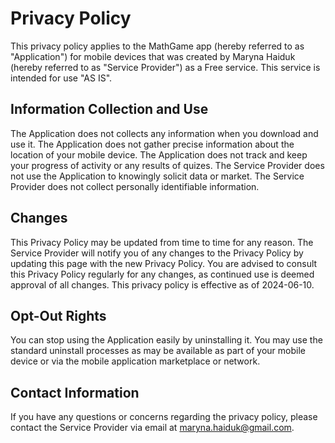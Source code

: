 # Privacy Policy

This privacy policy applies to the MathGame app (hereby referred to as "Application") for mobile 
devices that was created by Maryna Haiduk (hereby referred to as "Service Provider") as a Free service.
This service is intended for use "AS IS".


## Information Collection and Use

The Application does not collects any information when you download and use it. 
The Application does not gather precise information about the location of your mobile device.
The Application does not track and keep your progress of activity or any results of quizes.
The Service Provider does not use the Application to knowingly solicit data or market.
The Service Provider does not collect personally identifiable information.


## Changes

This Privacy Policy may be updated from time to time for any reason.
The Service Provider will notify you of any changes to the Privacy Policy by updating this page with the new Privacy Policy.
You are advised to consult this Privacy Policy regularly for any changes, as continued use is deemed approval of all changes.
This privacy policy is effective as of 2024-06-10.


## Opt-Out Rights

You can stop using the Application easily by uninstalling it. 
You may use the standard uninstall processes as may be available as part of your mobile device or 
via the mobile application marketplace or network.


## Contact Information

If you have any questions or concerns regarding the privacy policy, please contact the Service Provider via email 
at maryna.haiduk@gmail.com.
